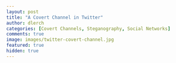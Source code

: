 ```yaml
---
layout: post
title: "A Covert Channel in Twitter"
author: dlerch
categories: [Covert Channels, Steganography, Social Networks]
comments: true
image: images/twitter-covert-channel.jpg
featured: true
hidden: true
---
```

